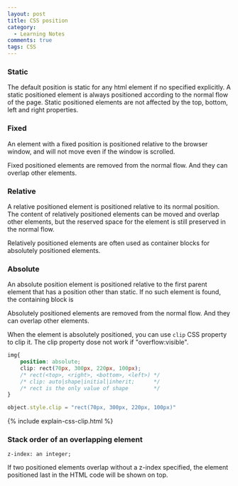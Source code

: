 ```yaml
---
layout: post
title: CSS position
category: 
  - Learning Notes
comments: true
tags: CSS
---
```



### Static
The default position is static for any html element if no specified explicitly. A static positioned element is always positioned according to the normal flow of the page. Static positioned elements are not affected by the top, bottom, left and right properties.

<!--more-->

### Fixed
An element with a fixed position is positioned relative to the browser window, and will not move even if the window is scrolled.

Fixed positioned elements are removed from the normal flow. And they can overlap other elements.

### Relative
A relative positioned element is positioned relative to its normal position.
The content of relatively positioned elements can be moved and overlap other elements, but the reserved space for the element is still preserved in the normal flow.

Relatively positioned elements are often used as container blocks for absolutely positioned elements.

### Absolute
An absolute position element is positioned relative to the first parent element that has a position other than static. If no such element is found, the containing block is <html>

Absolutely positioned elements are removed from the normal flow. And they can overlap other elements.

When the element is absolutely positioned, you can use `clip` CSS property to clip it. The clip property dose not work if "overflow:visible".

```css
img{
	position: absolute;
	clip: rect(70px, 300px, 220px, 100px);
	/* rect(<top>, <right>, <bottom>, <left>) */
	/* clip: auto|shape|initial|inherit;      */
	/* rect is the only value of shape        */
}
```

```js
object.style.clip = "rect(70px, 300px, 220px, 100px)"
```

{% include explain-css-clip.html %}

### Stack order of an overlapping element
`z-index: an integer;`

If two positioned elements overlap without a z-index specified, the element positioned last in the HTML code will be shown on top.